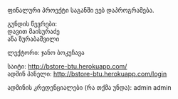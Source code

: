 ფინალური პროექტი საგანში ვებ დაპროგრამება.  

გუნდის წევრები:  
დავით მაისურაძე  
ანა ზურაბაშვილი

ლექტორი: ჯანო ბოკუჩავა  

საიტი: http://bstore-btu.herokuapp.com/  
ადმინ პანელი: http://bstore-btu.herokuapp.com/login

ადმინის კრედენციალები (რა თქმა უნდა): admin admin
